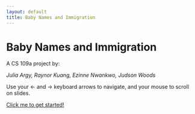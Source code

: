 ```yaml
---
layout: default
title: Baby Names and Immigration
---
```


# Baby Names and Immigration #

A CS 109a project by:

_Julia Argy, Raynor Kuang, Ezinne Nwankwo, Judson Woods_

Use your ← and → keyboard arrows to navigate, and your mouse to scroll on slides.


[Click me to get started!](preso.html)
